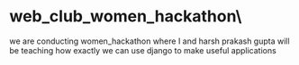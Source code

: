 # web_club_women_hackathon\
we are conducting women_hackathon where I and harsh prakash gupta will be teaching how exactly we can use django to make useful applications
